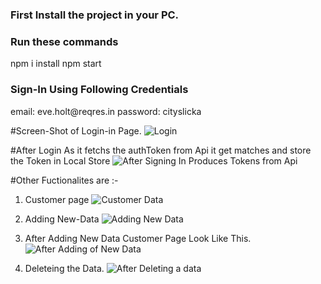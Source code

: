 
<h3>First Install the project in your PC.</h3>

<h3>Run these commands</h3>
npm i install
npm start
 

<h3>Sign-In Using Following Credentials </h3> 
 email: eve.holt@reqres.in
 password: cityslicka
 
#Screen-Shot of Login-in Page.
![Login](https://user-images.githubusercontent.com/49271775/114295343-4b254a00-9ac2-11eb-9c0d-b8bc751e2811.png)

#After Login As it fetchs the authToken from Api it get matches and store the Token in Local Store
![After Signing In Produces Tokens from Api](https://user-images.githubusercontent.com/49271775/114295559-a441ad80-9ac3-11eb-8196-5c2b5959ae89.png)

#Other Fuctionalites are :- 
1) Customer page
![Customer Data](https://user-images.githubusercontent.com/49271775/114295561-a9066180-9ac3-11eb-9fb0-4db1d64dbb29.png)
2) Adding New-Data 
![Adding New Data](https://user-images.githubusercontent.com/49271775/114295551-8e33ed00-9ac3-11eb-8ccd-064fd15a4519.png)
3) After Adding New Data Customer Page Look Like This.
![After Adding of New Data](https://user-images.githubusercontent.com/49271775/114295555-9be97280-9ac3-11eb-82ad-302101b19ed7.png)

4) Deleteing the Data.
![After Deleting a data](https://user-images.githubusercontent.com/49271775/114295557-a0ae2680-9ac3-11eb-8831-6f28311cb6af.png)




